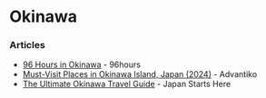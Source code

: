 # Okinawa

### Articles

* [96 Hours in Okinawa](https://96hours.co/96-hours-in-okinawa/) - 96hours
* [Must-Visit Places in Okinawa Island, Japan (2024)](https://advantiko.com/en/countries/japan-en/things-to-do-in-okinawa/) - Advantiko
* [The Ultimate Okinawa Travel Guide](https://japanstartshere.com/okinawa-travel-guide/) - Japan Starts Here
